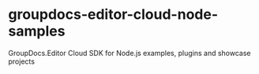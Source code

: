# groupdocs-editor-cloud-node-samples
GroupDocs.Editor Cloud SDK for Node.js examples, plugins and showcase projects

